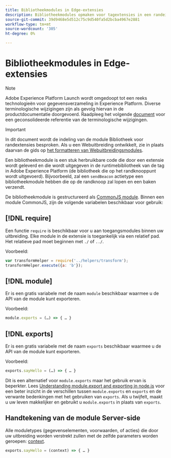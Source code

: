 ```yaml
---
title: Bibliotheekmodules in Edge-extensies
description: Bibliotheekmodules opmaken voor tagextensies in een randeigenschap.
source-git-commit: 39d9468e5d512c75c9d540fa5d2bcba4967e2881
workflow-type: tm+mt
source-wordcount: '305'
ht-degree: 0%

---
```


# Bibliotheekmodules in Edge-extensies

>[!NOTE]
>
>Adobe Experience Platform Launch wordt omgedoopt tot een reeks technologieën voor gegevensverzameling in Experience Platform. Diverse terminologische wijzigingen zijn als gevolg hiervan in de productdocumentatie doorgevoerd. Raadpleeg het volgende [document](../../term-updates.md) voor een geconsolideerde referentie van de terminologische wijzigingen.

>[!IMPORTANT]
>
>In dit document wordt de indeling van de module Bibliotheek voor randextensies besproken. Als u een Webuitbreiding ontwikkelt, zie in plaats daarvan de gids op [het formatteren van Webuitbreidingsmodules](../web/format.md).

Een bibliotheekmodule is een stuk herbruikbare code die door een extensie wordt geleverd en die wordt uitgegeven in de runtimebibliotheek van de tag in Adobe Experience Platform (de bibliotheek die op het randknooppunt wordt uitgevoerd). Bijvoorbeeld, zal een `sendBeacon` actietype een bibliotheekmodule hebben die op de randknoop zal lopen en een baken verzendt.

De bibliotheekmodule is gestructureerd als [CommonJS module](http://wiki.commonjs.org/wiki/Modules/1.1.1). Binnen een module CommonJS, zijn de volgende variabelen beschikbaar voor gebruik:

## [!DNL require]

Een functie `require` is beschikbaar voor u aan toegangsmodules binnen uw uitbreiding. Elke module in de extensie is toegankelijk via een relatief pad. Het relatieve pad moet beginnen met `./` of `../`.

Voorbeeld:

```js
var transformHelper = require('../helpers/transform');
transformHelper.execute({a: 'b'});
```

## [!DNL module]

Er is een gratis variabele met de naam `module` beschikbaar waarmee u de API van de module kunt exporteren.

Voorbeeld:

```js
module.exports = (…) => { … }
```

## [!DNL exports]

Er is een gratis variabele met de naam `exports` beschikbaar waarmee u de API van de module kunt exporteren.

Voorbeeld:

```js
exports.sayHello = (…) => { … }
```

Dit is een alternatief voor `module.exports` maar het gebruik ervan is beperkter. Lees [Understanding module.export and exporting in node.js](https://www.sitepoint.com/understanding-module-exports-exports-node-js/) voor een beter inzicht in de verschillen tussen `module.exports` en `exports` en de verwante bedenkingen met het gebruiken van `exports`. Als u twijfelt, maakt u uw leven makkelijker en gebruikt u `module.exports` in plaats van `exports`.

## Handtekening van de module Server-side

Alle moduletypes (gegevenselementen, voorwaarden, of acties) die door uw uitbreiding worden verstrekt zullen met de zelfde parameters worden geroepen: [context](./context.md).

```js
exports.sayHello = (context) => { … }
```
